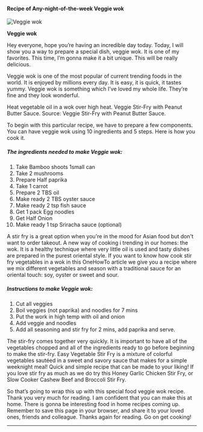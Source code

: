             

#### Recipe of Any-night-of-the-week Veggie wok

![Veggie wok](https://img-global.cpcdn.com/recipes/97cd118afb5ff447/751x532cq70/veggie-wok-recipe-main-photo.jpg)

**Veggie wok**

Hey everyone, hope you’re having an incredible day today. Today, I will show you a way to prepare a special dish, veggie wok. It is one of my favorites. This time, I’m gonna make it a bit unique. This will be really delicious.

Veggie wok is one of the most popular of current trending foods in the world. It is enjoyed by millions every day. It is easy, it is quick, it tastes yummy. Veggie wok is something which I’ve loved my whole life. They’re fine and they look wonderful.

Heat vegetable oil in a wok over high heat. Veggie Stir-Fry with Peanut Butter Sauce. Source: Veggie Stir-Fry with Peanut Butter Sauce.

To begin with this particular recipe, we have to prepare a few components. You can have veggie wok using 10 ingredients and 5 steps. Here is how you cook it.

##### The ingredients needed to make Veggie wok:

1.  Take Bamboo shoots 1small can
2.  Take 2 mushrooms
3.  Prepare Half paprika
4.  Take 1 carrot
5.  Prepare 2 TBS oil
6.  Make ready 2 TBS oyster sauce
7.  Make ready 2 tsp fish sauce
8.  Get 1 pack Egg noodles
9.  Get Half Onion
10.  Make ready 1 tsp Sriracha sauce (optional)

A stir fry is a great option when you're in the mood for Asian food but don't want to order takeout. A new way of cooking i trending in our homes: the wok. It is a healthy technique where very little oil is used and tasty dishes are prepared in the purest oriental style. If you want to know how cook stir fry vegetables in a wok in this OneHowTo article we give you a recipe where we mix different vegetables and season with a traditional sauce for an oriental touch: soy, oyster or sweet and sour.

##### Instructions to make Veggie wok:

1.  Cut all veggies
2.  Boil veggies (not paprika) and noodles for 7 mins
3.  Put the work in high temp with oil and onion
4.  Add veggie and noodles
5.  Add all seasoning and stir fry for 2 mins, add paprika and serve.

The stir-fry comes together very quickly. It is important to have all of the vegetables chopped and all of the ingredients ready to go before beginning to make the stir-fry. Easy Vegetable Stir Fry is a mixture of colorful vegetables sautéed in a sweet and savory sauce that makes for a simple weeknight meal! Quick and simple recipe that can be made to your liking! If you love stir fry as much as we do try this Honey Garlic Chicken Stir Fry, or Slow Cooker Cashew Beef and Broccoli Stir Fry.

So that’s going to wrap this up with this special food veggie wok recipe. Thank you very much for reading. I am confident that you can make this at home. There is gonna be interesting food in home recipes coming up. Remember to save this page in your browser, and share it to your loved ones, friends and colleague. Thanks again for reading. Go on get cooking!

* * *